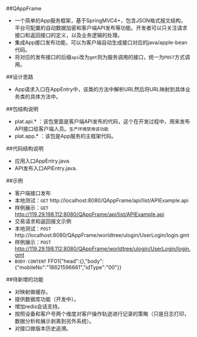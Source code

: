 ##QAppFrame
* 一个简单的App服务框架，基于SpringMVC4+，包含JSON格式报文结构，平台可配置的自动数据加密和客户端API发布等功能。开发者可以只关注请求接口和返回接口的定义，以及业务逻辑的处理。
* 集成App接口发布功能，可以为客户端自动生成接口对应的java/apple-bean代码。
* 将对应的发布接口的后缀`api`改为`gmt`则为服务调用的接口，统一为`POST`方式调用。

##设计思路
* App请求入口在AppEntry中，该类的方法中解析URL然后将URL映射到具体业务类的具体方法中。

##包结构说明
 * plat.api.* ：该包里面是客户端API发布的代码，这个在开发过程中，用来发布API接口给客户端人员。`生产环境禁用该功能`
 * plat.app.* ：该包是App服务的主框架代码。
 
##代码结构说明
* 应用入口AppEntry.java.
* API发布入口APIEntry.java.

##示例
* 客户端接口发布
 * 本地测试：`GET` http://localhost:8080/QAppFrame/api/list/APIExample.api
 * 样例展示：`GET` http://119.29.198.112:8080/QAppFrame/api/list/APIExample.api
* 交易请求和返回报文示例
 * 本地测试：`POST` http://localhost:8080/QAppFrame/worldtree/ulogin/UserLogin/login.gmt
 * 样例展示：`POST` http://119.29.198.112:8080/QAppFrame/worldtree/ulogin/UserLogin/login.gmt
 * `BODY-CONTENT` FF01{"head":{},"body":{"mobileNo":"18621596661","idType":"00"}}
 
##待新增的功能
* 对映射做缓存。
* 提供数据库功能（开发中）。
* 增加redis会话支持。
* 按照设备和客户号两个维度对客户操作轨迹进行记录的策略（只是日志打印，数据分析和展示剥离到另外系统）。
* 对接口做版本历史追溯。
  
